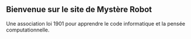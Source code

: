 ## Bienvenue sur le site de Mystère Robot

Une association loi 1901 pour apprendre le code informatique et la pensée computationnelle.
